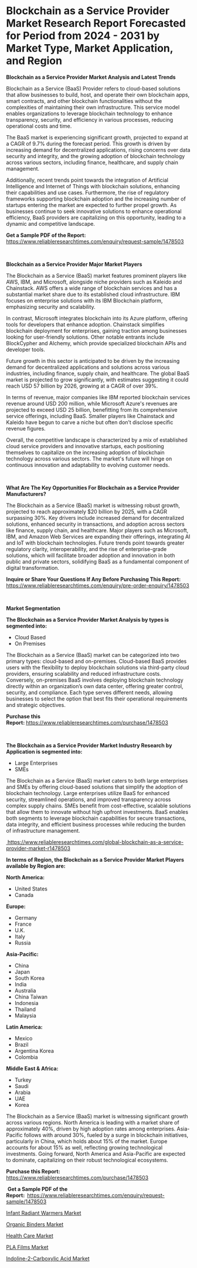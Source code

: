 <p><h1>Blockchain as a Service Provider Market Research Report Forecasted for Period from 2024 -  2031 by Market Type, Market Application, and Region</h1></p><p><strong>Blockchain as a Service Provider Market Analysis and Latest Trends</strong></p>
<p><p>Blockchain as a Service (BaaS) Provider refers to cloud-based solutions that allow businesses to build, host, and operate their own blockchain apps, smart contracts, and other blockchain functionalities without the complexities of maintaining their own infrastructure. This service model enables organizations to leverage blockchain technology to enhance transparency, security, and efficiency in various processes, reducing operational costs and time.</p><p>The BaaS market is experiencing significant growth, projected to expand at a CAGR of 9.7% during the forecast period. This growth is driven by increasing demand for decentralized applications, rising concerns over data security and integrity, and the growing adoption of blockchain technology across various sectors, including finance, healthcare, and supply chain management. </p><p>Additionally, recent trends point towards the integration of Artificial Intelligence and Internet of Things with blockchain solutions, enhancing their capabilities and use cases. Furthermore, the rise of regulatory frameworks supporting blockchain adoption and the increasing number of startups entering the market are expected to further propel growth. As businesses continue to seek innovative solutions to enhance operational efficiency, BaaS providers are capitalizing on this opportunity, leading to a dynamic and competitive landscape.</p></p>
<p><strong>Get a Sample PDF of the Report:&nbsp;</strong> <a href="https://www.reliableresearchtimes.com/enquiry/request-sample/1478503?utm_campaign=1287&utm_medium=2&utm_source=Github&utm_content=ia&utm_term=28092024&utm_id=blockchain-as-a-service-provider">https://www.reliableresearchtimes.com/enquiry/request-sample/1478503</a></p>
<p>&nbsp;</p>
<p><strong>Blockchain as a Service Provider Major Market Players</strong></p>
<p><p>The Blockchain as a Service (BaaS) market features prominent players like AWS, IBM, and Microsoft, alongside niche providers such as Kaleido and Chainstack. AWS offers a wide range of blockchain services and has a substantial market share due to its established cloud infrastructure. IBM focuses on enterprise solutions with its IBM Blockchain platform, emphasizing security and scalability.</p><p>In contrast, Microsoft integrates blockchain into its Azure platform, offering tools for developers that enhance adoption. Chainstack simplifies blockchain deployment for enterprises, gaining traction among businesses looking for user-friendly solutions. Other notable entrants include BlockCypher and Alchemy, which provide specialized blockchain APIs and developer tools.</p><p>Future growth in this sector is anticipated to be driven by the increasing demand for decentralized applications and solutions across various industries, including finance, supply chain, and healthcare. The global BaaS market is projected to grow significantly, with estimates suggesting it could reach USD 57 billion by 2026, growing at a CAGR of over 39%.</p><p>In terms of revenue, major companies like IBM reported blockchain services revenue around USD 200 million, while Microsoft Azure's revenues are projected to exceed USD 25 billion, benefitting from its comprehensive service offerings, including BaaS. Smaller players like Chainstack and Kaleido have begun to carve a niche but often don’t disclose specific revenue figures.</p><p>Overall, the competitive landscape is characterized by a mix of established cloud service providers and innovative startups, each positioning themselves to capitalize on the increasing adoption of blockchain technology across various sectors. The market's future will hinge on continuous innovation and adaptability to evolving customer needs.</p></p>
<p>&nbsp;</p>
<p><strong>What Are The Key Opportunities For Blockchain as a Service Provider Manufacturers?</strong></p>
<p><p>The Blockchain as a Service (BaaS) market is witnessing robust growth, projected to reach approximately $20 billion by 2025, with a CAGR surpassing 30%. Key drivers include increased demand for decentralized solutions, enhanced security in transactions, and adoption across sectors like finance, supply chain, and healthcare. Major players such as Microsoft, IBM, and Amazon Web Services are expanding their offerings, integrating AI and IoT with blockchain technologies. Future trends point towards greater regulatory clarity, interoperability, and the rise of enterprise-grade solutions, which will facilitate broader adoption and innovation in both public and private sectors, solidifying BaaS as a fundamental component of digital transformation.</p></p>
<p><strong>Inquire or Share Your Questions If Any Before Purchasing This Report:</strong> <a href="https://www.reliableresearchtimes.com/enquiry/pre-order-enquiry/1478503?utm_campaign=1287&utm_medium=2&utm_source=Github&utm_content=ia&utm_term=28092024&utm_id=blockchain-as-a-service-provider">https://www.reliableresearchtimes.com/enquiry/pre-order-enquiry/1478503</a></p>
<p>&nbsp;</p>
<p><strong>Market Segmentation</strong></p>
<p><strong>The Blockchain as a Service Provider Market Analysis by types is segmented into:</strong></p>
<p><ul><li>Cloud Based</li><li>On Premises</li></ul></p>
<p><p>The Blockchain as a Service (BaaS) market can be categorized into two primary types: cloud-based and on-premises. Cloud-based BaaS provides users with the flexibility to deploy blockchain solutions via third-party cloud providers, ensuring scalability and reduced infrastructure costs. Conversely, on-premises BaaS involves deploying blockchain technology directly within an organization’s own data center, offering greater control, security, and compliance. Each type serves different needs, allowing businesses to select the option that best fits their operational requirements and strategic objectives.</p></p>
<p><strong>Purchase this Report:&nbsp;</strong><a href="https://www.reliableresearchtimes.com/purchase/1478503?utm_campaign=1287&utm_medium=2&utm_source=Github&utm_content=ia&utm_term=28092024&utm_id=blockchain-as-a-service-provider">https://www.reliableresearchtimes.com/purchase/1478503</a></p>
<p>&nbsp;</p>
<p><strong>The Blockchain as a Service Provider Market Industry Research by Application is segmented into:</strong></p>
<p><ul><li>Large Enterprises</li><li>SMEs</li></ul></p>
<p><p>The Blockchain as a Service (BaaS) market caters to both large enterprises and SMEs by offering cloud-based solutions that simplify the adoption of blockchain technology. Large enterprises utilize BaaS for enhanced security, streamlined operations, and improved transparency across complex supply chains. SMEs benefit from cost-effective, scalable solutions that allow them to innovate without high upfront investments. BaaS enables both segments to leverage blockchain capabilities for secure transactions, data integrity, and efficient business processes while reducing the burden of infrastructure management.</p></p>
<p><a href="https://www.reliableresearchtimes.com/global-blockchain-as-a-service-provider-market-r1478503?utm_campaign=1287&utm_medium=2&utm_source=Github&utm_content=ia&utm_term=28092024&utm_id=blockchain-as-a-service-provider">&nbsp;https://www.reliableresearchtimes.com/global-blockchain-as-a-service-provider-market-r1478503</a></p>
<p><strong>In terms of Region, the Blockchain as a Service Provider Market Players available by Region are:</strong></p>
<p>
    <p> <strong> North America: </strong>
        <ul>
            <li>United States</li>
            <li>Canada</li>
        </ul>
        </p> 
    <p> <strong> Europe: </strong>
        <ul>
            <li>Germany</li>
            <li>France</li>
            <li>U.K.</li>
            <li>Italy</li>
            <li>Russia</li>
        </ul>
        </p> 
    <p> <strong> Asia-Pacific: </strong>
        <ul>
            <li>China</li>
            <li>Japan</li>
            <li>South Korea</li>
            <li>India</li>
            <li>Australia</li>
            <li>China Taiwan</li>
            <li>Indonesia</li>
            <li>Thailand</li>
            <li>Malaysia</li>
        </ul>
        </p> 
    <p> <strong> Latin America: </strong>
        <ul>
            <li>Mexico</li>
            <li>Brazil</li>
            <li>Argentina Korea</li>
            <li>Colombia</li>
        </ul>
        </p> 
    <p> <strong> Middle East & Africa: </strong>
        <ul>
            <li>Turkey</li>
            <li>Saudi</li>
            <li>Arabia</li>
            <li>UAE</li>
            <li>Korea</li>
        </ul>
    </p>
    </p>
<p><p>The Blockchain as a Service (BaaS) market is witnessing significant growth across various regions. North America is leading with a market share of approximately 40%, driven by high adoption rates among enterprises. Asia-Pacific follows with around 30%, fueled by a surge in blockchain initiatives, particularly in China, which holds about 15% of the market. Europe accounts for about 15% as well, reflecting growing technological investments. Going forward, North America and Asia-Pacific are expected to dominate, capitalizing on their robust technological ecosystems.</p></p>
<p><strong>Purchase this Report: </strong><a href="https://www.reliableresearchtimes.com/purchase/1478503?utm_campaign=1287&utm_medium=2&utm_source=Github&utm_content=ia&utm_term=28092024&utm_id=blockchain-as-a-service-provider">https://www.reliableresearchtimes.com/purchase/1478503</a></p>
<p>&nbsp;<strong>Get a Sample PDF of the Report:&nbsp;&nbsp;</strong><a href="https://www.reliableresearchtimes.com/enquiry/request-sample/1478503?utm_campaign=1287&utm_medium=2&utm_source=Github&utm_content=ia&utm_term=28092024&utm_id=blockchain-as-a-service-provider">https://www.reliableresearchtimes.com/enquiry/request-sample/1478503</a></p>
<p><strong></strong></p>
<p><p><a href="https://issuu.com/reportprime-2/docs/infant-radiant-warmers-market-size-_5e26c586debbe7?utm_campaign=1287&utm_medium=2&utm_source=Github&utm_content=ia&utm_term=28092024&utm_id=blockchain-as-a-service-provider">Infant Radiant Warmers Market</a></p><p><a href="https://www.linkedin.com/pulse/why-should-you-invest-organic-binders-market-trends-leading-products-h6phc?utm_campaign=1287&utm_medium=2&utm_source=Github&utm_content=ia&utm_term=28092024&utm_id=blockchain-as-a-service-provider">Organic Binders Market</a></p><p><a href="https://issuu.com/reportprime-2/docs/health-care-market-size-2030.pptx_58e4d5bc83cfcc?utm_campaign=1287&utm_medium=2&utm_source=Github&utm_content=ia&utm_term=28092024&utm_id=blockchain-as-a-service-provider">Health Care Market</a></p><p><a href="https://www.linkedin.com/pulse/global-pla-films-market-focus-product-type-high-barrier-filmstransparent-yalkc?utm_campaign=1287&utm_medium=2&utm_source=Github&utm_content=ia&utm_term=28092024&utm_id=blockchain-as-a-service-provider">PLA Films Market</a></p><p><a href="https://github.com/julyju69/Market-Research-Report-List-5/blob/main/indoline-2-carboxylic-acid-market.md?utm_campaign=1287&utm_medium=2&utm_source=Github&utm_content=ia&utm_term=28092024&utm_id=blockchain-as-a-service-provider">Indoline-2-Carboxylic Acid Market</a></p></p>